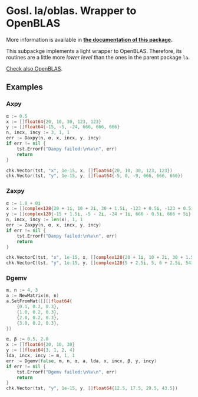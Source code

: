 # Gosl. la/oblas. Wrapper to OpenBLAS

More information is available in **[the documentation of this package](https://godoc.org/github.com/cpmech/gosl/la/oblas).**

This subpackge implements a light wrapper to OpenBLAS. Therefore, its routines are a little more
_lower level_ than the ones in the parent package `la`.

[Check also OpenBLAS](https://github.com/xianyi/OpenBLAS).



## Examples

### Axpy

```go
α := 0.5
x := []float64{20, 10, 30, 123, 123}
y := []float64{-15, -5, -24, 666, 666, 666}
n, incx, incy := 3, 1, 1
err := Daxpy(n, α, x, incx, y, incy)
if err != nil {
    tst.Errorf("Daxpy failed:\n%v\n", err)
    return
}

chk.Vector(tst, "x", 1e-15, x, []float64{20, 10, 30, 123, 123})
chk.Vector(tst, "y", 1e-15, y, []float64{-5, 0, -9, 666, 666, 666})
```

### Zaxpy

```go
α := 1.0 + 0i
x := []complex128{20 + 1i, 10 + 2i, 30 + 1.5i, -123 + 0.5i, -123 + 0.5i}
y := []complex128{-15 + 1.5i, -5 - 2i, -24 + 1i, 666 - 0.5i, 666 + 5i}
n, incx, incy := len(x), 1, 1
err := Zaxpy(n, α, x, incx, y, incy)
if err != nil {
    tst.Errorf("Daxpy failed:\n%v\n", err)
    return
}

chk.VectorC(tst, "x", 1e-15, x, []complex128{20 + 1i, 10 + 2i, 30 + 1.5i, -123 + 0.5i, -123 + 0.5i})
chk.VectorC(tst, "y", 1e-15, y, []complex128{5 + 2.5i, 5, 6 + 2.5i, 543, 543 + 5.5i})
```

### Dgemv

```go
m, n := 4, 3
a := NewMatrix(m, n)
a.SetFromMat([][]float64{
    {0.1, 0.2, 0.3},
    {1.0, 0.2, 0.3},
    {2.0, 0.2, 0.3},
    {3.0, 0.2, 0.3},
})

α, β := 0.5, 2.0
x := []float64{20, 10, 30}
y := []float64{3, 1, 2, 4}
lda, incx, incy := m, 1, 1
err := Dgemv(false, m, n, α, a, lda, x, incx, β, y, incy)
if err != nil {
    tst.Errorf("Dgemv failed:\n%v\n", err)
    return
}
chk.Vector(tst, "y", 1e-15, y, []float64{12.5, 17.5, 29.5, 43.5})
```
